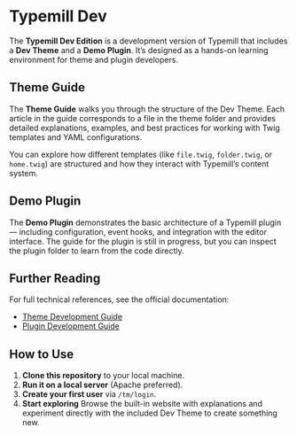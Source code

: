 # Typemill Dev

The **Typemill Dev Edition** is a development version of Typemill that includes a **Dev Theme** and a **Demo Plugin**. It’s designed as a hands-on learning environment for theme and plugin developers.

## Theme Guide

The **Theme Guide** walks you through the structure of the Dev Theme. Each article in the guide corresponds to a file in the theme folder and provides detailed explanations, examples, and best practices for working with Twig templates and YAML configurations.

You can explore how different templates (like `file.twig`, `folder.twig`, or `home.twig`) are structured and how they interact with Typemill’s content system.

## Demo Plugin

The **Demo Plugin** demonstrates the basic architecture of a Typemill plugin — including configuration, event hooks, and integration with the editor interface. The guide for the plugin is still in progress, but you can inspect the plugin folder to learn from the code directly.

## Further Reading

For full technical references, see the official documentation:

- [Theme Development Guide](https://docs.typemill.net/theme-developers)  
- [Plugin Development Guide](https://docs.typemill.net/plugin-developers)

## How to Use

1. **Clone this repository** to your local machine.  
2. **Run it on a local server** (Apache preferred).  
3. **Create your first user** via `/tm/login`.  
4. **Start exploring** Browse the built-in website with explanations and experiment directly with the included Dev Theme to create something new.